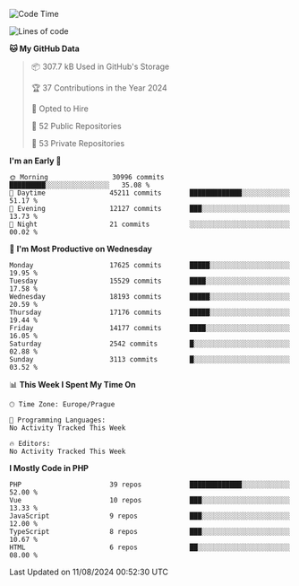 <!--START_SECTION:waka-->
![Code Time](http://img.shields.io/badge/Code%20Time-1%2C583%20hrs%2058%20mins-blue)

![Lines of code](https://img.shields.io/badge/From%20Hello%20World%20I%27ve%20Written-27.9%20million%20lines%20of%20code-blue)

**🐱 My GitHub Data** 

> 📦 307.7 kB Used in GitHub's Storage 
 > 
> 🏆 37 Contributions in the Year 2024
 > 
> 💼 Opted to Hire
 > 
> 📜 52 Public Repositories 
 > 
> 🔑 53 Private Repositories 
 > 
**I'm an Early 🐤** 

```text
🌞 Morning                30996 commits       █████████░░░░░░░░░░░░░░░░   35.08 % 
🌆 Daytime                45211 commits       █████████████░░░░░░░░░░░░   51.17 % 
🌃 Evening                12127 commits       ███░░░░░░░░░░░░░░░░░░░░░░   13.73 % 
🌙 Night                  21 commits          ░░░░░░░░░░░░░░░░░░░░░░░░░   00.02 % 
```
📅 **I'm Most Productive on Wednesday** 

```text
Monday                   17625 commits       █████░░░░░░░░░░░░░░░░░░░░   19.95 % 
Tuesday                  15529 commits       ████░░░░░░░░░░░░░░░░░░░░░   17.58 % 
Wednesday                18193 commits       █████░░░░░░░░░░░░░░░░░░░░   20.59 % 
Thursday                 17176 commits       █████░░░░░░░░░░░░░░░░░░░░   19.44 % 
Friday                   14177 commits       ████░░░░░░░░░░░░░░░░░░░░░   16.05 % 
Saturday                 2542 commits        █░░░░░░░░░░░░░░░░░░░░░░░░   02.88 % 
Sunday                   3113 commits        █░░░░░░░░░░░░░░░░░░░░░░░░   03.52 % 
```


📊 **This Week I Spent My Time On** 

```text
🕑︎ Time Zone: Europe/Prague

💬 Programming Languages: 
No Activity Tracked This Week

🔥 Editors: 
No Activity Tracked This Week
```

**I Mostly Code in PHP** 

```text
PHP                      39 repos            █████████████░░░░░░░░░░░░   52.00 % 
Vue                      10 repos            ███░░░░░░░░░░░░░░░░░░░░░░   13.33 % 
JavaScript               9 repos             ███░░░░░░░░░░░░░░░░░░░░░░   12.00 % 
TypeScript               8 repos             ███░░░░░░░░░░░░░░░░░░░░░░   10.67 % 
HTML                     6 repos             ██░░░░░░░░░░░░░░░░░░░░░░░   08.00 % 
```




 Last Updated on 11/08/2024 00:52:30 UTC
<!--END_SECTION:waka-->
<!--
**AlexKratky/AlexKratky** is a ✨ _special_ ✨ repository because its `README.md` (this file) appears on your GitHub profile.

Here are some ideas to get you started:

- 🔭 I’m currently working on ...
- 🌱 I’m currently learning ...
- 👯 I’m looking to collaborate on ...
- 🤔 I’m looking for help with ...
- 💬 Ask me about ...
- 📫 How to reach me: ...
- 😄 Pronouns: ...
- ⚡ Fun fact: ...
-->
